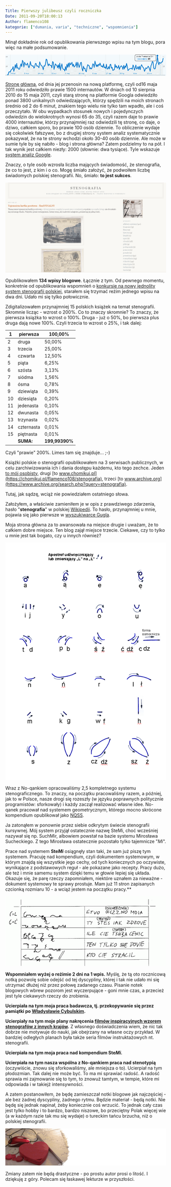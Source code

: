 ```yaml
---
Title: Pierwszy julibeusz czyli roczniczka
Date: 2011-09-20T18:00:13
Author: flamenco108
kategorie: ["dumania, varia", "techniczne", "wspomnienia"]
---
```


Minął dokładnie rok od opublikowania pierwszego wpisu na tym blogu, pora
więc na małe podsumowanie.



![](wykres.png)



[Stronę główną](https://www.stenografia.pl/), od dnia jej przenosin na
nową platformę, czyli od16 maja 2011 roku odwiedziło prawie 1500
internautów. W dniach od 10 sierpnia 2010 do 15 maja 2011, czyli starą
stronę na platformie Googla odwiedziło ponad 3800 unikalnych
odwiedzających, którzy spędzili na moich stronach średnio od 2 do 6
minut, znakiem tego wielu nie tylko tam wpadło, ale i coś przeczytało. W
obu wypadkach stosunek nowych i pojedynczych odwiedzin do wielokrotnych
wynosi 65 do 35, czyli razem daje to prawie 4000 internautów, którzy
przynajmniej raz odwiedzili tę stronę, co daje, o dziwo, całkiem sporo,
bo prawie 100 osób dziennie. To obliczenie wydaje się cokolwiek
fałszywe, bo z drugiej strony system analiz systematycznie pokazywał, że
na te strony wchodzi około 30-40 osób dziennie. Ale może w sumie tyle by
się nabiło - blog i strona główna? Zatem podzielmy to na pół. I tak
wynik jest całkiem niezły: 2000 (słownie: dwa tysiące).
Tyle wskazuje [system analiz Google](http://www.google.com/analytics/).



Znaczy, o tyle osób wzrosła liczba mających świadomość, że stenografia,
że co to jest, z kim i o co. Mogę śmiało założyć, że podwoiłem liczbę
świadomych polskiej stenografii. No, śmiało: **to jest sukces**.






![](bublbog.png)



Opublikowałem **134 wpisy blogowe**. Łącznie z tym. Od pewnego momentu,
konkretnie od opublikowania wspomnień o [konkursie na nowy jednolity
system stenografii
polskiej](http://blog.stenografia.pl/search/label/alfabety-systemy?updated-max=2011-01-22T17%3A42%3A00%2B01%3A00&max-results=20),
starałem się trzymać reżim jednego wpisu na dwa dni. Udało mi się tylko
połowicznie.

Zdigitalizowałem przynajmniej 15 polskich książek na temat stenografii.
Skromnie licząc - wzrost o 200%. Co to znaczy skromnie? To znaczy, że
pierwsza książka to wzrost o 100%. Druga - już o 50%, bo pierwsza plus
druga dają nowe 100%. Czyli trzecia to wzrost o 25%, i tak dalej:


| 1  | pierwsza   | 100,00%         |
|----|------------|-----------------|
| 2  | druga      | 50,00%          |
| 3  | trzecia    | 25,00%          |
| 4  | czwarta    | 12,50%          |
| 5  | piąta      | 6,25%           |
| 6  | szósta     | 3,13%           |
| 7  | siódma     | 1,56%           |
| 8  | ósma       | 0,78%           |
| 9  | dziewiąta  | 0,39%           |
| 10 | dziesiąta  | 0,20%           |
| 11 | jedenasta  | 0,10%           |
| 12 | dwunasta   | 0,05%           |
| 13 | trzynasta  | 0,02%           |
| 14 | czternasta | 0,01%           |
| 15 | piętnasta  | 0,01%           |
|    | **SUMA:**  | **199,99390%**  |


Czyli "prawie" 200%. Limes tam się znajduje... ;-)

Książki polskie o stenografii opublikowałem na 3 serwisach publicznych,
w celu zarchiwizowania ich i dania dostępu każdemu, kto tego zechce.
Jeden 
[to mój osobisty](https://stenografia.pl/repo/),
drugi [to www.chomikuj.pl](https://chomikuj.pl/flamenco108/stenografia),
trzeci 
[to www.archive.org](https://www.archive.org/search.php?query=stenografia).

Tutaj, jak sądzę, wciąż nie powiedziałem ostatniego słowa.

Założyłem, a właściwie zamieniłem je w opis z prawdziwego zdarzenia,
hasło "**stenografia**" w polskiej
[Wikipedii](http://pl.wikipedia.org/wiki/Stenografia). 
To hasło, przynajmniej u mnie, pojawia się jako pierwsze w 
[wyszukiwarce Gugla](https://www.google.pl/search?aq=f&sourceid=chrome&ie=UTF-8&q=stenografia).

Moja strona główna za to awansowała na miejsce drugie i uważam, że to
całkiem dobre miejsce. Ten blog zajął miejsce trzecie. Ciekawe, czy to
tylko u mnie jest tak bogato, czy u innych również?



![](npss-alfabet.png)



Wraz z No-qankiem opracowaliśmy 2,5 kompletnego systemu
stenograficznego. To znaczy, na początku pracowaliśmy razem, a później,
jak to w Polsce, nasze drogi się rozeszły (w języku poprawnych
politycznie programistów: sforkowały) i każdy zaczął realizować własne
idee. No-qanek pracował nad systemem geometrycznym, którego mocno
skrócone kompendium opublikował jako
[NQSS](../2011-05-19_nqss-ostatnia-wersja-dawniejszego-npss/).

Ja zatonąłem w ponownie przez siebie odkrytym świecie stenografii
kursywnej. Mój system przyjął ostatecznie nazwę SteMi, choć wcześniej
nazywał się np. SuchMir, albowiem powstał na bazie systemu Mirosława
Sucheckiego. Z tego Mirosława ostatecznie pozostało tylko tajemnicze
"*Mi*".

Prace nad systemem **Ste*Mi***  osiągnęły stan taki, że sam już piszę tym
systemem. Pracuję nad kompendium, czyli dokumentem systemowym, w którym
znajdą się wszystkie jego cechy, od tych koniecznych po oczywiste,
wynikające z podstawowych reguł - ale pokazane jako recepty. Pracy dużo,
ale też i mnie samemu system dzięki temu w głowie lepiej się układa.
Okazuje się, że parę rzeczy zapomniałem, niektóre uznałem za nieważne -
dokument systemowy te sprawy prostuje. Mam już 11 stron zapisanych
czcionką rozmiaru 10 - a wciąż jestem na początku pracy.**



![](teeline-litwo.png)



**Wspomniałem wyżej o reżimie 2 dni
na 1 wpis.** Myślę, że tą oto rocznicową notką pozwolę sobie odejść od tej
dyscypliny, której i tak nie udało mi się utrzymać dłużej niż przez
połowę zadanego czasu. Pisanie notek blogowych wbrew pozorom jest
wyczerpujące - goni mnie czas, a przecież jest tyle ciekawych rzeczy do
zrobienia.

**Ucierpiała na tym moja praca
badawcza, tj. przekopywanie się przez pamiątki po 
[Władysławie Cybulskim](http://blog.stenografia.pl/search?q=cybulski).**

**Ucierpiały na tym moje plany
nakręcenia
[filmów inspiracyjnych wzorem stenografów z innych krajów](http://www.youtube.com/watch?v=o17Uu364yu8).**
Z własnego
doświadczenia wiem, że nic tak dobrze nie motywuje do nauki, jak
obejrzany na własne oczy przykład. W bardziej odległych planach była
także seria filmów instruktażowych nt. stenografii.

**Ucierpiała na tym moja praca nad
kompendium Ste*Mi.***

**Ucierpiała na tym nasza wspólna z No-qankiem praca nad stenotypią**
(oczywiście, znowu się sforkowaliśmy, ale mniejsza o to).
Ucierpiał na tym płodozmian. Tak dalej nie może być. To ma mi
sprawiać radość. A radość sprawia mi zajmowanie się to tym, to znowuż
tamtym, w tempie, które mi odpowiada i w takiejż intensywności.


A zatem postanowiłem, że będę zamieszczał notki blogowe jak
najczęściej - ale bez żadnej dyscypliny, żadnego rytmu. Będzie 
materiał - będą notki. Nie będę się jednak napinał, żeby koniecznie coś wrzucić.
To jednak cały czas jest tylko hobby i to bardzo, bardzo niszowe, bo
przeciętny Polak więcej wie (a w każdym razie tak mu się wydaje) o
tureckim tańcu brzucha, niż o polskiej stenografii.





![](steno_love.png)





Zmiany zatem nie będą drastyczne - po prostu autor prosi o litość.
I dziękuję z góry. Polecam się łaskawej lekturze w przyszłości.
